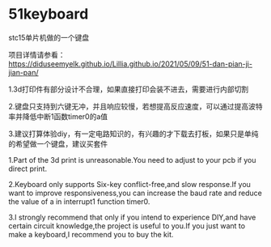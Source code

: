 # 51keyboard
stc15单片机做的一个键盘

项目详情请参看：https://diduseemyelk.github.io/Lillia.github.io/2021/05/09/51-dan-pian-ji-jian-pan/

1.3d打印件有部分设计不合理，如果直接打印会装不进去，需要进行内部切割

2.键盘只支持到六键无冲，并且响应较慢，若想提高反应速度，可以通过提高波特率并降低中断1函数timer0的a值

3.建议打算体验diy，有一定电路知识的，有兴趣的才下载去打板，如果只是单纯的希望做一个键盘，建议买套件

1.Part of the 3d print is unreasonable.You need to adjust to your pcb if you direct print.

2.Keyboard only supports Six-key conflict-free,and slow response.If you want to improve responsiveness,you can increase the baud rate and reduce the value of a in interrupt1 function timer0.

3.I strongly recommend that only if you intend to experience DIY,and have certain circuit knowledge,the project is useful to you.If you just want to make a keyboard,I recommend you to buy the kit.
